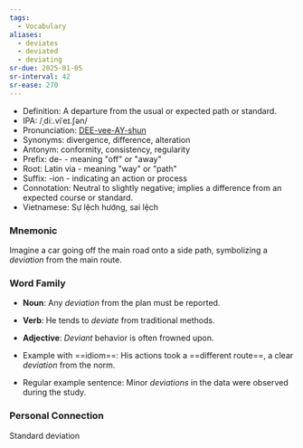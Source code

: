 ```yaml
---
tags:
  - Vocabulary
aliases:
  - deviates
  - deviated
  - deviating
sr-due: 2025-01-05
sr-interval: 42
sr-ease: 270
---
```

- Definition: A departure from the usual or expected path or standard.
- IPA: /ˌdiː.viˈeɪ.ʃən/
- Pronunciation: [DEE-vee-AY-shun](https://www.google.com/search?q=how+to+pronounce+deviation)
- Synonyms: divergence, difference, alteration
- Antonym: conformity, consistency, regularity
- Prefix: de- - meaning "off" or "away"
- Root: Latin via - meaning "way" or "path"
- Suffix: -ion - indicating an action or process
- Connotation: Neutral to slightly negative; implies a difference from an expected course or standard.
- Vietnamese: Sự lệch hướng, sai lệch

### Mnemonic

Imagine a car going off the main road onto a side path, symbolizing a *deviation* from the main route.

### Word Family

- **Noun**: Any *deviation* from the plan must be reported.
- **Verb**: He tends to *deviate* from traditional methods.
- **Adjective**: *Deviant* behavior is often frowned upon.

- Example with ==idiom==: His actions took a ==different route==, a clear *deviation* from the norm.
- Regular example sentence: Minor *deviations* in the data were observed during the study.

### Personal Connection

Standard deviation
